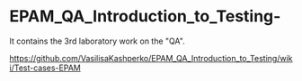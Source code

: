 # EPAM_QA_Introduction_to_Testing-
It contains the 3rd laboratory work on the "QA".

https://github.com/VasilisaKashperko/EPAM_QA_Introduction_to_Testing/wiki/Test-cases-EPAM
